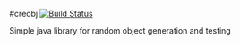 #creobj
[![Build Status](https://travis-ci.org/al3xastakhov/creobj.svg?branch=master)](https://travis-ci.org/al3xastakhov/creobj)


Simple java library for random object generation and testing
